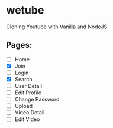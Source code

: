 # wetube
Cloning Youtube with Vanilla and NodeJS

## Pages:

- [ ] Home
- [x] Join
- [ ] Login
- [x] Search
- [ ] User Detail
- [ ] Edit Profile
- [ ] Change Password
- [ ] Upload
- [ ] Video Detail
- [ ] Edit Video